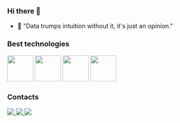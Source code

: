 ### Hi there 👋

- 💬 "Data trumps intuition without it, it's just an opinion."

### Best technologies

<div>
  <img src="https://cdn.jsdelivr.net/gh/devicons/devicon@latest/icons/python/python-original.svg" width="60"/>
  <img src="https://cdn.jsdelivr.net/gh/devicons/devicon@latest/icons/pandas/pandas-original.svg" width="60"/>
  <img src="https://cdn.jsdelivr.net/gh/devicons/devicon@latest/icons/streamlit/streamlit-original.svg" width="60"/>
  <img src="https://cdn.jsdelivr.net/gh/devicons/devicon@latest/icons/plotly/plotly-original.svg" width="60"/>
</div>

### Contacts

<div>
  <a href="https://www.instagram.com/falkzera">
    <img src="https://img.shields.io/badge/Instagram-E4405F?style=for-the-badge&logo=instagram&logoColor=white" />
  </a>
  <a href="https://falkzera.streamlit.app/">
    <img src="https://img.shields.io/badge/website-000000?style=for-the-badge&logo=About.me&logoColor=white" />
  </a>
  <a href="https://www.linkedin.com/in/falkzera/">
    <img src="https://img.shields.io/badge/LinkedIn-0077B5?style=for-the-badge&logo=linkedin&logoColor=white" />
  </a>
</div>
